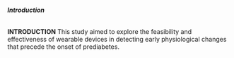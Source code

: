 ###### **Introduction**

**INTRODUCTION**
This study aimed to explore the feasibility and effectiveness of wearable devices in detecting early physiological changes that precede the onset of prediabetes.

